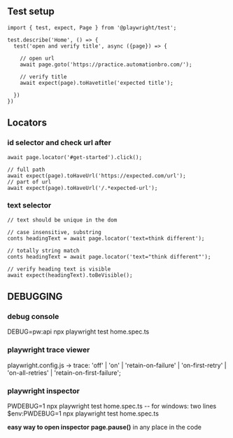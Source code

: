 ## Test setup

``` 
import { test, expect, Page } from '@playwright/test';

test.describe('Home', () => {
  test('open and verify title', async ({page}) => {

    // open url
    await page.goto('https://practice.automationbro.com/');

    // verify title
    await expect(page).toHavetitle('expected title');

  })
})
```

## Locators

### id selector and check url after
```
await page.locator('#get-started').click();

// full path
await expect(page).toHaveUrl('https://expected.com/url');
// part of url
await expect(page).toHaveUrl('/.*expected-url');
```
### text selector
```
// text should be unique in the dom

// case insensitive, substring
conts headingText = await page.locator('text=think different');

// totally string match
conts headingText = await page.locator('text="think different"');

// verify heading text is visible
await expect(headingText).toBeVisible();
```
## DEBUGGING

### debug console
DEBUG=pw:api npx playwright test home.spec.ts    

### playwright trace viewer
playwright.config.js -> trace: 'off' | 'on' | 'retain-on-failure' | 'on-first-retry' | 'on-all-retries' | 'retain-on-first-failure';

### playwright inspector
PWDEBUG=1 npx playwright test home.spec.ts 
-- for windows: two lines
$env:PWDEBUG=1 
npx playwright test home.spec.ts 

**easy way to open inspector**
**page.pause()** in any place in the code